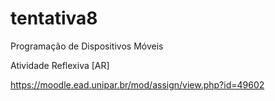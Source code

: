 # tentativa8


Programação de Dispositivos Móveis

Atividade Reflexiva [AR]

https://moodle.ead.unipar.br/mod/assign/view.php?id=49602

